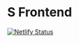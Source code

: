# S Frontend
[![Netlify Status](https://api.netlify.com/api/v1/badges/f8e6c709-57ce-4924-9d60-dad3be328272/deploy-status)](https://app.netlify.com/sites/sfrontend/deploys)
